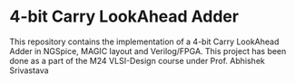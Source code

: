 # 4-bit Carry LookAhead Adder

This repository contains the implementation of a 4-bit Carry LookAhead Adder in NGSpice, MAGIC layout and Verilog/FPGA. This project has been done as a part of the M24 VLSI-Design course under Prof. Abhishek Srivastava
